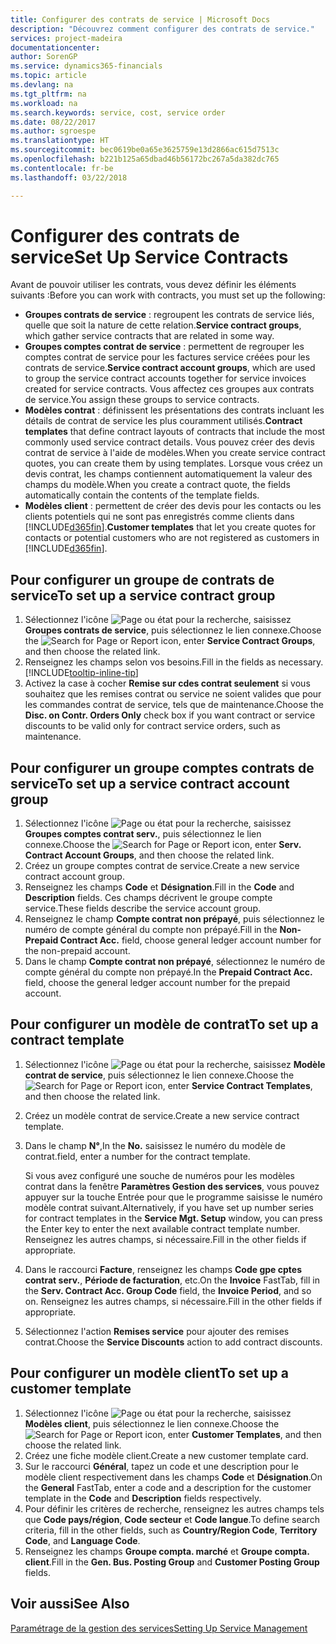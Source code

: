 ```yaml
---
title: Configurer des contrats de service | Microsoft Docs
description: "Découvrez comment configurer des contrats de service."
services: project-madeira
documentationcenter: 
author: SorenGP
ms.service: dynamics365-financials
ms.topic: article
ms.devlang: na
ms.tgt_pltfrm: na
ms.workload: na
ms.search.keywords: service, cost, service order
ms.date: 08/22/2017
ms.author: sgroespe
ms.translationtype: HT
ms.sourcegitcommit: bec0619be0a65e3625759e13d2866ac615d7513c
ms.openlocfilehash: b221b125a65dbad46b56172bc267a5da382dc765
ms.contentlocale: fr-be
ms.lasthandoff: 03/22/2018

---
```


# <a name="set-up-service-contracts"></a><span data-ttu-id="5c16b-103">Configurer des contrats de service</span><span class="sxs-lookup"><span data-stu-id="5c16b-103">Set Up Service Contracts</span></span>
<span data-ttu-id="5c16b-104">Avant de pouvoir utiliser les contrats, vous devez définir les éléments suivants :</span><span class="sxs-lookup"><span data-stu-id="5c16b-104">Before you can work with contracts, you must set up the following:</span></span> 

* <span data-ttu-id="5c16b-105">**Groupes contrats de service** : regroupent les contrats de service liés, quelle que soit la nature de cette relation.</span><span class="sxs-lookup"><span data-stu-id="5c16b-105">**Service contract groups**, which gather service contracts that are related in some way.</span></span>
* <span data-ttu-id="5c16b-106">**Groupes comptes contrat de service** : permettent de regrouper les comptes contrat de service pour les factures service créées pour les contrats de service.</span><span class="sxs-lookup"><span data-stu-id="5c16b-106">**Service contract account groups**, which are used to group the service contract accounts together for service invoices created for service contracts.</span></span> <span data-ttu-id="5c16b-107">Vous affectez ces groupes aux contrats de service.</span><span class="sxs-lookup"><span data-stu-id="5c16b-107">You assign these groups to service contracts.</span></span>  
* <span data-ttu-id="5c16b-108">**Modèles contrat** : définissent les présentations des contrats incluant les détails de contrat de service les plus couramment utilisés.</span><span class="sxs-lookup"><span data-stu-id="5c16b-108">**Contract templates** that define contract layouts of contracts that include the most commonly used service contract details.</span></span> <span data-ttu-id="5c16b-109">Vous pouvez créer des devis contrat de service à l'aide de modèles.</span><span class="sxs-lookup"><span data-stu-id="5c16b-109">When you create service contract quotes, you can create them by using templates.</span></span> <span data-ttu-id="5c16b-110">Lorsque vous créez un devis contrat, les champs contiennent automatiquement la valeur des champs du modèle.</span><span class="sxs-lookup"><span data-stu-id="5c16b-110">When you create a contract quote, the fields automatically contain the contents of the template fields.</span></span>
* <span data-ttu-id="5c16b-111">**Modèles client** : permettent de créer des devis pour les contacts ou les clients potentiels qui ne sont pas enregistrés comme clients dans [!INCLUDE[d365fin](includes/d365fin_md.md)].</span><span class="sxs-lookup"><span data-stu-id="5c16b-111">**Customer templates** that let you create quotes for contacts or potential customers who are not registered as customers in [!INCLUDE[d365fin](includes/d365fin_md.md)].</span></span>  

## <a name="to-set-up-a-service-contract-group"></a><span data-ttu-id="5c16b-112">Pour configurer un groupe de contrats de service</span><span class="sxs-lookup"><span data-stu-id="5c16b-112">To set up a service contract group</span></span>  
1. <span data-ttu-id="5c16b-113">Sélectionnez l'icône ![Page ou état pour la recherche](media/ui-search/search_small.png "Page ou état pour la recherche"), saisissez **Groupes contrats de service**, puis sélectionnez le lien connexe.</span><span class="sxs-lookup"><span data-stu-id="5c16b-113">Choose the ![Search for Page or Report](media/ui-search/search_small.png "Search for Page or Report icon") icon, enter **Service Contract Groups**, and then choose the related link.</span></span>  
2. <span data-ttu-id="5c16b-114">Renseignez les champs selon vos besoins.</span><span class="sxs-lookup"><span data-stu-id="5c16b-114">Fill in the fields as necessary.</span></span> [!INCLUDE[tooltip-inline-tip](includes/tooltip-inline-tip_md.md)]
3. <span data-ttu-id="5c16b-115">Activez la case à cocher **Remise sur cdes contrat seulement** si vous souhaitez que les remises contrat ou service ne soient valides que pour les commandes contrat de service, tels que de maintenance.</span><span class="sxs-lookup"><span data-stu-id="5c16b-115">Choose the **Disc. on Contr. Orders Only** check box if you want contract or service discounts to be valid only for contract service orders, such as maintenance.</span></span>  

## <a name="to-set-up-a-service-contract-account-group"></a><span data-ttu-id="5c16b-116">Pour configurer un groupe comptes contrats de service</span><span class="sxs-lookup"><span data-stu-id="5c16b-116">To set up a service contract account group</span></span>  
1. <span data-ttu-id="5c16b-117">Sélectionnez l'icône ![Page ou état pour la recherche](media/ui-search/search_small.png "Page ou état pour la recherche"), saisissez **Groupes comptes contrat serv.**, puis sélectionnez le lien connexe.</span><span class="sxs-lookup"><span data-stu-id="5c16b-117">Choose the ![Search for Page or Report](media/ui-search/search_small.png "Search for Page or Report icon") icon, enter **Serv. Contract Account Groups**, and then choose the related link.</span></span>  
2. <span data-ttu-id="5c16b-118">Créez un groupe comptes contrat de service.</span><span class="sxs-lookup"><span data-stu-id="5c16b-118">Create a new service contract account group.</span></span>   
3. <span data-ttu-id="5c16b-119">Renseignez les champs **Code** et **Désignation**.</span><span class="sxs-lookup"><span data-stu-id="5c16b-119">Fill in the **Code** and **Description** fields.</span></span> <span data-ttu-id="5c16b-120">Ces champs décrivent le groupe compte service.</span><span class="sxs-lookup"><span data-stu-id="5c16b-120">These fields describe the service account group.</span></span>  
4. <span data-ttu-id="5c16b-121">Renseignez le champ **Compte contrat non prépayé**, puis sélectionnez le numéro de compte général du compte non prépayé.</span><span class="sxs-lookup"><span data-stu-id="5c16b-121">Fill in the **Non-Prepaid Contract Acc.** field, choose general ledger account number for the non-prepaid account.</span></span>  
5. <span data-ttu-id="5c16b-122">Dans le champ **Compte contrat non prépayé**, sélectionnez le numéro de compte général du compte non prépayé.</span><span class="sxs-lookup"><span data-stu-id="5c16b-122">In the **Prepaid Contract Acc.** field, choose the general ledger account number for the prepaid account.</span></span>  

## <a name="to-set-up-a-contract-template"></a><span data-ttu-id="5c16b-123">Pour configurer un modèle de contrat</span><span class="sxs-lookup"><span data-stu-id="5c16b-123">To set up a contract template</span></span>  
1. <span data-ttu-id="5c16b-124">Sélectionnez l'icône ![Page ou état pour la recherche](media/ui-search/search_small.png "Page ou état pour la recherche"), saisissez **Modèle contrat de service**, puis sélectionnez le lien connexe.</span><span class="sxs-lookup"><span data-stu-id="5c16b-124">Choose the ![Search for Page or Report](media/ui-search/search_small.png "Search for Page or Report icon") icon, enter **Service Contract Templates**, and then choose the related link.</span></span>  
2. <span data-ttu-id="5c16b-125">Créez un modèle contrat de service.</span><span class="sxs-lookup"><span data-stu-id="5c16b-125">Create a new service contract template.</span></span>  
3. <span data-ttu-id="5c16b-126">Dans le champ **N°**,</span><span class="sxs-lookup"><span data-stu-id="5c16b-126">In the **No.**</span></span> <span data-ttu-id="5c16b-127">saisissez le numéro du modèle de contrat.</span><span class="sxs-lookup"><span data-stu-id="5c16b-127">field, enter a number for the contract template.</span></span>  
  
     <span data-ttu-id="5c16b-128">Si vous avez configuré une souche de numéros pour les modèles contrat dans la fenêtre **Paramètres Gestion des services**, vous pouvez appuyer sur la touche Entrée pour que le programme saisisse le numéro modèle contrat suivant.</span><span class="sxs-lookup"><span data-stu-id="5c16b-128">Alternatively, if you have set up number series for contract templates in the **Service Mgt. Setup** window, you can press the Enter key to enter the next available contract template number.</span></span> <span data-ttu-id="5c16b-129">Renseignez les autres champs, si nécessaire.</span><span class="sxs-lookup"><span data-stu-id="5c16b-129">Fill in the other fields if appropriate.</span></span>  
  
4. <span data-ttu-id="5c16b-130">Dans le raccourci **Facture**, renseignez les champs **Code gpe cptes contrat serv.**, **Période de facturation**, etc.</span><span class="sxs-lookup"><span data-stu-id="5c16b-130">On the **Invoice** FastTab, fill in the **Serv. Contract Acc. Group Code** field, the **Invoice Period**, and so on.</span></span> <span data-ttu-id="5c16b-131">Renseignez les autres champs, si nécessaire.</span><span class="sxs-lookup"><span data-stu-id="5c16b-131">Fill in the other fields if appropriate.</span></span>  
5. <span data-ttu-id="5c16b-132">Sélectionnez l'action **Remises service** pour ajouter des remises contrat.</span><span class="sxs-lookup"><span data-stu-id="5c16b-132">Choose the **Service Discounts** action to add contract discounts.</span></span>  

## <a name="to-set-up-a-customer-template"></a><span data-ttu-id="5c16b-133">Pour configurer un modèle client</span><span class="sxs-lookup"><span data-stu-id="5c16b-133">To set up a customer template</span></span>  
1. <span data-ttu-id="5c16b-134">Sélectionnez l'icône ![Page ou état pour la recherche](media/ui-search/search_small.png "Page ou état pour la recherche"), saisissez **Modèles client**, puis sélectionnez le lien connexe.</span><span class="sxs-lookup"><span data-stu-id="5c16b-134">Choose the ![Search for Page or Report](media/ui-search/search_small.png "Search for Page or Report icon") icon, enter **Customer Templates**, and then choose the related link.</span></span>  
2. <span data-ttu-id="5c16b-135">Créez une fiche modèle client.</span><span class="sxs-lookup"><span data-stu-id="5c16b-135">Create a new customer template card.</span></span>  
3. <span data-ttu-id="5c16b-136">Sur le raccourci **Général**, tapez un code et une description pour le modèle client respectivement dans les champs **Code** et **Désignation**.</span><span class="sxs-lookup"><span data-stu-id="5c16b-136">On the **General** FastTab, enter a code and a description for the customer template in the **Code** and **Description** fields respectively.</span></span> 
4. <span data-ttu-id="5c16b-137">Pour définir les critères de recherche, renseignez les autres champs tels que **Code pays/région**, **Code secteur** et **Code langue**.</span><span class="sxs-lookup"><span data-stu-id="5c16b-137">To define search criteria, fill in the other fields, such as **Country/Region Code**, **Territory Code**, and **Language Code**.</span></span>  
5. <span data-ttu-id="5c16b-138">Renseignez les champs **Groupe compta. marché** et **Groupe compta. client**.</span><span class="sxs-lookup"><span data-stu-id="5c16b-138">Fill in the **Gen. Bus. Posting Group** and **Customer Posting Group** fields.</span></span>  

## <a name="see-also"></a><span data-ttu-id="5c16b-139">Voir aussi</span><span class="sxs-lookup"><span data-stu-id="5c16b-139">See Also</span></span>
[<span data-ttu-id="5c16b-140">Paramétrage de la gestion des services</span><span class="sxs-lookup"><span data-stu-id="5c16b-140">Setting Up Service Management</span></span>](service-setup-service.md)
